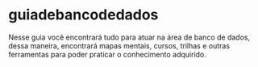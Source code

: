 # guiadebancodedados
Nesse guia você encontrará tudo para atuar na área de banco de dados, dessa maneira, encontrará mapas mentais, cursos, trilhas e outras ferramentas para poder praticar o conhecimento adquirido.
